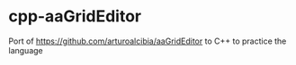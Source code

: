 # cpp-aaGridEditor

Port of https://github.com/arturoalcibia/aaGridEditor to C++ to practice the language
